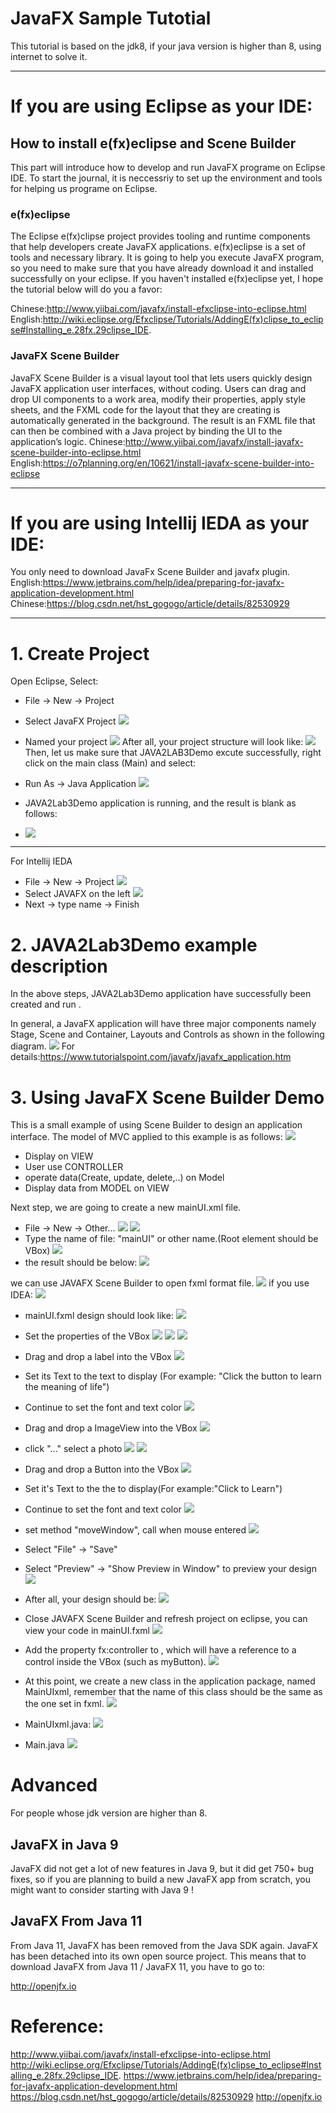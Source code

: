 # JavaFX Sample Tutotial
This tutorial is based on the jdk8, if your java version is higher than 8, using internet to solve it.



------

 # If you are using Eclipse as your IDE:

## How to install e(fx)eclipse and Scene Builder 
   This part will introduce how to develop and run JavaFX programe on Eclipse IDE.
   To start the journal, it is neccessriy to set up the environment and tools for helping us programe on Eclipse. 

### e(fx)eclipse
The Eclipse e(fx)clipse project provides tooling and runtime components that help developers create JavaFX applications. e(fx)eclipse is a set of tools and necessary library. It is going to help you execute JavaFX program, so you need to make sure that you have already download it and installed successfully on your eclipse. If you haven't installed e(fx)eclipse yet, I hope the tutorial below will do you a favor:

   Chinese:http://www.yiibai.com/javafx/install-efxclipse-into-eclipse.html
   English:http://wiki.eclipse.org/Efxclipse/Tutorials/AddingE(fx)clipse_to_eclipse#Installing_e.28fx.29clipse_IDE.

### JavaFX Scene Builder
   JavaFX Scene Builder is a visual layout tool that lets users quickly design JavaFX application user interfaces, without coding. Users can drag and drop UI components to a work area, modify their properties, apply style sheets, and the FXML code for the layout that they are creating is automatically generated in the background. The result is an FXML file that can then be combined with a Java project by binding the UI to the application’s logic. 
Chinese:http://www.yiibai.com/javafx/install-javafx-scene-builder-into-eclipse.html
English:https://o7planning.org/en/10621/install-javafx-scene-builder-into-eclipse

--------

# If you are using Intellij IEDA as your IDE:

You only need to download JavaFx Scene Builder and javafx plugin.
English:https://www.jetbrains.com/help/idea/preparing-for-javafx-application-development.html
Chinese:https://blog.csdn.net/hst_gogogo/article/details/82530929

-------

# 1. Create Project

Open Eclipse, Select:
- File -> New -> Project

- Select JavaFX Project
![](Picture1.png)
- Named your project
![](Picture2.png)
After all, your project structure will look like:
![](Picture3.png)
Then, let us make sure that JAVA2LAB3Demo excute successfully, right click on the main class (Main) and select:
- Run As -> Java Application
 ![](Picture4.png)
- JAVA2Lab3Demo application is running, and the result is blank  as follows:
- ![](Picture5.png)
------
For Intellij IEDA
- File -> New -> Project
![](picture34.png)
- Select JAVAFX on the left
![](picture35.png)
- Next -> type name -> Finish


# 2. JAVA2Lab3Demo example description
In the above steps, JAVA2Lab3Demo application have successfully been created and run .

In general, a JavaFX application will have three major components namely Stage, Scene and Container, Layouts and Controls as shown in the following diagram.
![](Picture6.png)
For details:https://www.tutorialspoint.com/javafx/javafx_application.htm

# 3. Using JavaFX Scene Builder Demo
This is a small example of using Scene Builder to design an application interface. The model of MVC applied to this example is as follows:
![](Picture8.png)
- Display on VIEW
- User use CONTROLLER
- operate data(Create, update, delete,..) on Model
- Display data from MODEL on VIEW

Next step, we are going to create a new mainUI.xml file.
- File -> New -> Other…
![](Picture9.png)
![](Picture10.png)
- Type the name of file: "mainUI" or other name.(Root element should be VBox)
![](Picture11.png)
- the result should be below:
![](Picture12.png)

we can use JAVAFX Scene Builder to open fxml format file.
![](Picture13.png)
if you use IDEA:
![](picture33.png)
- mainUI.fxml design should look like:
![](Picture14.png)

- Set the properties of the VBox
![](Picture15.png)
![](Picture16.png)
![](Picture17.png)
- Drag and drop a label into the VBox 
![](Picture18.png)


- Set its Text to the text to display (For example: "Click the button to learn the meaning of life")
- Continue to set the font and text color 
![](Picture19.png)
- Drag and drop a ImageView into the VBox
![](Picture20.png)
- click "..." select a photo
![](Picture21.png)
![](Picture22.png)

- Drag and drop a Button into the VBox
![](Picture23.png)

- Set it's Text to the the to display(For example:"Click to Learn")

- Continue to set the font and text color
![](Picture24.png)
- set method "moveWindow", call when mouse entered
![](Picture25.png)

- Select "File" -> "Save" 
- Select "Preview" -> "Show Preview in Window" to preview your design
![](Picture26.png)

- After all, your design should be:
![](Picture27.png)

- Close JAVAFX Scene Builder and refresh project on eclipse, you can view your code in mainUI.fxml
![](Picture28.png)

- Add the property fx:controller to <VBox>, which will have a reference to a control inside the VBox (such as myButton).
![](Picture29.png)

- At this point, we create a new class in the application package, named MainUIxml, remember that the name of this class should be the same as the one set in fxml.
![](Picture30.png)
- MainUIxml.java:
![](Picture31.png)
- Main.java
![](Picture32.png)







# Advanced
For people whose jdk version are higher than 8.
## JavaFX in Java 9
JavaFX did not get a lot of new features in Java 9, but it did get 750+ bug fixes, so if you are planning to build a new JavaFX app from scratch, you might want to consider starting with Java 9 !

## JavaFX From Java 11
From Java 11, JavaFX has been removed from the Java SDK again. JavaFX has been detached into its own open source project. This means that to download JavaFX from Java 11 / JavaFX 11, you have to go to:

http://openjfx.io


# Reference:
http://www.yiibai.com/javafx/install-efxclipse-into-eclipse.html
http://wiki.eclipse.org/Efxclipse/Tutorials/AddingE(fx)clipse_to_eclipse#Installing_e.28fx.29clipse_IDE.
https://www.jetbrains.com/help/idea/preparing-for-javafx-application-development.html
https://blog.csdn.net/hst_gogogo/article/details/82530929
http://openjfx.io
